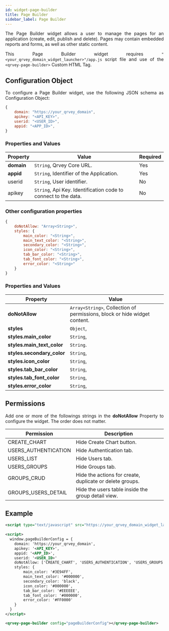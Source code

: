 ```yaml
---
id: widget-page-builder
title: Page Builder
sidebar_label: Page Builder
---
```

<div style="text-align: justify">

The Page Builder widget allows a user to manage the pages for an application (create, edit, publish and delete). Pages may contain embedded reports and forms, as well as other static content.

This Page Builder widget requires `"<your_qrvey_domain_widget_launcher>"/app.js` script file and use of the `<qrvey-page-builder>` Custom HTML Tag.


## Configuration Object

To configure a Page Builder widget, use the following JSON schema as Configuration Object:

```javascript
{
    domain: "https://your_qrvey_domain",
    apikey: "<API_KEY>",
    userid: "<USER_ID>",
    appid: "<APP_ID>",
}
```

### Properties and Values

| **Property** | **Value** | **Required** |
| --- | --- | --- |
| **domain** | `String`, Qrvey Core URL. | Yes |
| **appid** | `String`, Identifier of the Application. | Yes |
| userid | `String`, User identifier. | No |
| apikey | `String`, Api Key. Identification code to connect to the data. | No |


### Other configuration properties

```javascript
{
    doNotAllow: "Array<String>",
    styles: {
        main_color: "<String>",
        main_text_color: "<String>",
        secondary_color: "<String>",
        icon_color: "<String>",
        tab_bar_color: "<String>",
        tab_font_color: "<String>",
        error_color: "<String>"
    }
}
```

### Properties and Values

| **Property** | **Value** |
| --- | --- |
| **doNotAllow** | `Array<String>`, Collection of permissions, block or hide widget content. |
| **styles** | `Object`, |
| **styles.main_color** | `String`, |
| **styles.main_text_color** | `String`. |
| **styles.secondary_color** | `String`, |
| **styles.icon_color** | `String`, |
| **styles.tab_bar_color** | `String`, |
| **styles.tab_font_color** | `String`, |
| **styles.error_color** | `String`, |

## Permissions

Add one or more of the followings strings in the **doNotAllow** Property to configure the widget. The order does not matter.


| **Permission** | **Description** |
| --- | --- |
| CREATE_CHART | Hide Create Chart button. |
| USERS_AUTHENTICATION | Hide Authentication tab. |
| USERS_LIST | Hide Users tab. |
| USERS_GROUPS | Hide Groups tab. |
| GROUPS_CRUD | Hide the actions for create, duplicate or delete groups. |
| GROUPS_USERS_DETAIL | Hide the users table inside the group detail view. |

## Example
```xml
<script type="text/javascript" src="https://your_qrvey_domain_widget_launcher/app.js"></script>
 
<script>
  window.pageBuilderConfig = {
    domain: 'https://your_qrvey_domain',
    apikey: '<API_KEY>',
    appid: '<APP_ID>',
    userid: '<USER_ID>'
    doNotAllow: ['CREATE_CHART', 'USERS_AUTHENTICATION', 'USERS_GROUPS'],
    styles: {
        main_color: '#3E94FF',
        main_text_color: '#000000',
        secondary_color: 'black',
        icon_color: '#000000',
        tab_bar_color: '#EEEEEE',
        tab_font_color: '#000000',
        error_color: '#FF0000'
    }
  }
</script>

<qrvey-page-builder config="pageBuilderConfig"></qrvey-page-builder>
```